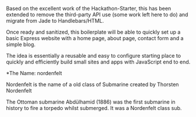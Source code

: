 Based on the excellent work of the Hackathon-Starter, this has been extended
to remove the third-party API use (some work left here to do) and migrate from Jade to Handlebars/HTML.

Once ready and sanitized, this boilerplate will be able to quickly set up a 
basic Express website with a home page, about page, contact form and a simple blog.

The idea is essentially a reusable and easy to configure starting place to quickly and efficiently build 
small sites and apps with JavaScript end to end.

*The Name: nordenfelt

Nordenfelt is the name of a old class of Submarine created by Thorsten Nordenfelt

The Ottoman submarine Abdülhamid (1886) was the first submarine in history to fire a torpedo whilst submerged. It was a Nordenfelt class sub.